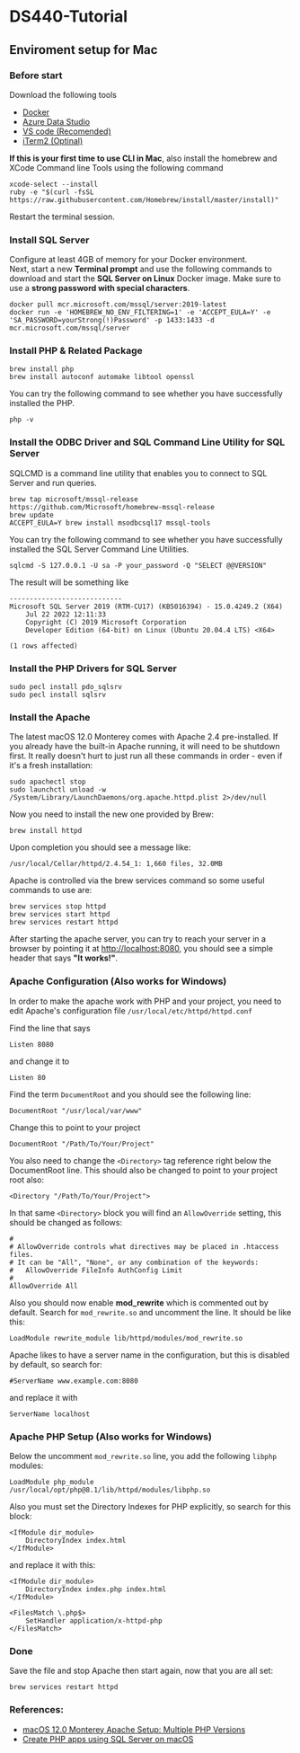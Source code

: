 # DS440-Tutorial

## Enviroment setup for Mac

### Before start

Download the following tools

- [Docker](https://www.docker.com/)
- [Azure Data Studio](https://learn.microsoft.com/en-us/sql/azure-data-studio/download-azure-data-studio?view=sql-server-ver16)
- [VS code (Recomended)](https://code.visualstudio.com/)
- [iTerm2 (Optinal)](https://iterm2.com/)

**If this is your first time to use CLI in Mac**, also install the homebrew and XCode Command line Tools using the following command
```
xcode-select --install
ruby -e "$(curl -fsSL https://raw.githubusercontent.com/Homebrew/install/master/install)"
```
Restart the terminal session.

### Install SQL Server
Configure at least 4GB of memory for your Docker environment.   
Next, start a new **Terminal prompt** and use the following commands to download and start the **SQL Server on Linux** Docker image. Make sure to use a **strong password with special characters**.
```
docker pull mcr.microsoft.com/mssql/server:2019-latest
docker run -e 'HOMEBREW_NO_ENV_FILTERING=1' -e 'ACCEPT_EULA=Y' -e 'SA_PASSWORD=yourStrong(!)Password' -p 1433:1433 -d mcr.microsoft.com/mssql/server
```

### Install PHP & Related Package
```
brew install php
brew install autoconf automake libtool openssl
```
You can try the following command to see whether you have successfully installed the PHP.
```
php -v
```

### Install the ODBC Driver and SQL Command Line Utility for SQL Server
SQLCMD is a command line utility that enables you to connect to SQL Server and run queries.
```
brew tap microsoft/mssql-release https://github.com/Microsoft/homebrew-mssql-release
brew update
ACCEPT_EULA=Y brew install msodbcsql17 mssql-tools
```
You can try the following command to see whether you have successfully installed the SQL Server Command Line Utilities.
```
sqlcmd -S 127.0.0.1 -U sa -P your_password -Q "SELECT @@VERSION"
```
The result will be something like
```
----------------------------
Microsoft SQL Server 2019 (RTM-CU17) (KB5016394) - 15.0.4249.2 (X64)
	Jul 22 2022 12:11:33
	Copyright (C) 2019 Microsoft Corporation
	Developer Edition (64-bit) on Linux (Ubuntu 20.04.4 LTS) <X64>

(1 rows affected)
```

### Install the PHP Drivers for SQL Server
```
sudo pecl install pdo_sqlsrv
sudo pecl install sqlsrv
```

### Install the Apache
The latest macOS 12.0 Monterey comes with Apache 2.4 pre-installed. If you already have the built-in Apache running, it will need to be shutdown first. It really doesn't hurt to just run all these commands in order - even if it's a fresh installation:
```
sudo apachectl stop
sudo launchctl unload -w /System/Library/LaunchDaemons/org.apache.httpd.plist 2>/dev/null
```
Now you need to install the new one provided by Brew:
```
brew install httpd
```
Upon completion you should see a message like:
```
/usr/local/Cellar/httpd/2.4.54_1: 1,660 files, 32.0MB
```
Apache is controlled via the brew services command so some useful commands to use are:
```
brew services stop httpd
brew services start httpd
brew services restart httpd
```
After starting the apache server, you can try to reach your server in a browser by pointing it at [http://localhost:8080](http://localhost:8080), you should see a simple header that says **"It works!"**.

### Apache Configuration (Also works for Windows)
In order to make the apache work with PHP and your project, you need to edit Apache's configuration file `/usr/local/etc/httpd/httpd.conf`

Find the line that says
```
Listen 8080
```
and change it to 
```
Listen 80
```
Find the term `DocumentRoot` and you should see the following line:
```
DocumentRoot "/usr/local/var/www"
```
Change this to point to your project
```
DocumentRoot "/Path/To/Your/Project"
```
You also need to change the `<Directory>` tag reference right below the DocumentRoot line. This should also be changed to point to your project root also:
```
<Directory "/Path/To/Your/Project">
```
In that same `<Directory>` block you will find an `AllowOverride` setting, this should be changed as follows:
```
#
# AllowOverride controls what directives may be placed in .htaccess files.
# It can be "All", "None", or any combination of the keywords:
#   AllowOverride FileInfo AuthConfig Limit
#
AllowOverride All
```
Also you should now enable **mod_rewrite** which is commented out by default. Search for `mod_rewrite.so` and uncomment the line. It should be like this:
```
LoadModule rewrite_module lib/httpd/modules/mod_rewrite.so
```
Apache likes to have a server name in the configuration, but this is disabled by default, so search for:
```
#ServerName www.example.com:8080
```
and replace it with
```
ServerName localhost
```


### Apache PHP Setup (Also works for Windows)
Below the uncomment `mod_rewrite.so` line, you add the following `libphp` modules:
```
LoadModule php_module /usr/local/opt/php@8.1/lib/httpd/modules/libphp.so
```
Also you must set the Directory Indexes for PHP explicitly, so search for this block:
```
<IfModule dir_module>
    DirectoryIndex index.html
</IfModule>
```
and replace it with this:
```
<IfModule dir_module>
    DirectoryIndex index.php index.html
</IfModule>

<FilesMatch \.php$>
    SetHandler application/x-httpd-php
</FilesMatch>
```

### Done
Save the file and stop Apache then start again, now that you are all set:
```
brew services restart httpd
```

### References:
- [macOS 12.0 Monterey Apache Setup: Multiple PHP Versions](https://getgrav.org/blog/macos-monterey-apache-multiple-php-versions)
- [Create PHP apps using SQL Server on macOS](https://www.microsoft.com/en-us/sql-server/developer-get-started/php/mac)
